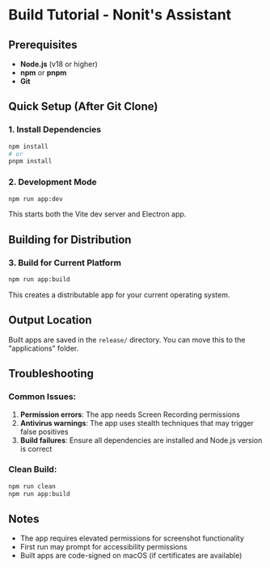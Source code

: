 # Build Tutorial - Nonit's Assistant

## Prerequisites
- **Node.js** (v18 or higher)
- **npm** or **pnpm**
- **Git**

## Quick Setup (After Git Clone)

### 1. Install Dependencies
```bash
npm install
# or
pnpm install
```

### 2. Development Mode
```bash
npm run app:dev
```
This starts both the Vite dev server and Electron app.

## Building for Distribution

### 3. Build for Current Platform
```bash
npm run app:build
```
This creates a distributable app for your current operating system.


## Output Location
Built apps are saved in the `release/` directory. You can move this to the "applications" folder. 

## Troubleshooting

### Common Issues:
1. **Permission errors**: The app needs Screen Recording permissions
2. **Antivirus warnings**: The app uses stealth techniques that may trigger false positives
3. **Build failures**: Ensure all dependencies are installed and Node.js version is correct

### Clean Build:
```bash
npm run clean
npm run app:build
```

## Notes
- The app requires elevated permissions for screenshot functionality
- First run may prompt for accessibility permissions
- Built apps are code-signed on macOS (if certificates are available)
